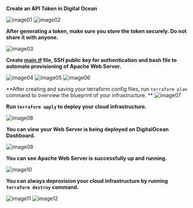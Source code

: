 **Create an API Token in Digital Ocean**

![image01](https://github.com/user-attachments/assets/b94d5417-8b2a-42c2-9ed5-c720d59f8d8f)
![image02](https://github.com/user-attachments/assets/71608f3e-4052-479a-b9d0-ef0190b06e06)

**After generating a token, make sure you store the token securely. Do not share it with anyone.**

![image03](https://github.com/user-attachments/assets/e2598420-0db8-4475-b120-5b22c593a967)

**Create [main.tf](http://main.tf) file, SSH public key for authentication and bash file to automate provisioning of Apache Web Server.**

![image04](https://github.com/user-attachments/assets/e9539bb3-2fc2-4cc6-83c9-78cc4dda4fdc)
![image05](https://github.com/user-attachments/assets/8c73b5a8-3edd-48fa-8275-22504c098bec)
![image06](https://github.com/user-attachments/assets/78d0eff9-da7c-4161-919a-bb7134b609b1)

**After creating and saving your terraform config files, run `terraform plan` command to overview the blueprint of your infrastructure.
**
![image07](https://github.com/user-attachments/assets/0dd8f67c-dc5f-49ed-8f1f-c1bfd728ca3c)

**Run `terraform apply` to deploy your cloud infrastructure.**

![image08](https://github.com/user-attachments/assets/fdf0fb95-e062-49c3-bcc2-4cfacfcf9b6b)

**You can view your Web Server is being deployed on DigitalOcean Dashboard.**

![image09](https://github.com/user-attachments/assets/809bc7a8-a2c1-41d5-bd89-f1ebe5ce6e66)

**You can see Apache Web Server is successfully up and running.**

![image10](https://github.com/user-attachments/assets/ef757206-804d-4801-86b1-7de2273ee2df)

**You can always deprovision your cloud infrastructure by running `terraform destroy` command.**

![image11](https://github.com/user-attachments/assets/d095d471-3dd1-41a0-a7fb-920f6d06c3b3)
![image12](https://github.com/user-attachments/assets/347423f8-406a-4d64-b48c-a3aa4b4c1a6f)

